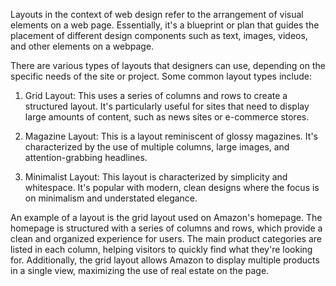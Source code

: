 

Layouts in the context of web design refer to the arrangement of visual elements on a web page. Essentially, it's a blueprint or plan that guides the placement of different design components such as text, images, videos, and other elements on a webpage.

There are various types of layouts that designers can use, depending on the specific needs of the site or project. Some common layout types include:

1. Grid Layout: This uses a series of columns and rows to create a structured layout. It's particularly useful for sites that need to display large amounts of content, such as news sites or e-commerce stores.

2. Magazine Layout: This is a layout reminiscent of glossy magazines. It's characterized by the use of multiple columns, large images, and attention-grabbing headlines.

3. Minimalist Layout: This layout is characterized by simplicity and whitespace. It's popular with modern, clean designs where the focus is on minimalism and understated elegance.

An example of a layout is the grid layout used on Amazon's homepage. The homepage is structured with a series of columns and rows, which provide a clean and organized experience for users. The main product categories are listed in each column, helping visitors to quickly find what they're looking for. Additionally, the grid layout allows Amazon to display multiple products in a single view, maximizing the use of real estate on the page.